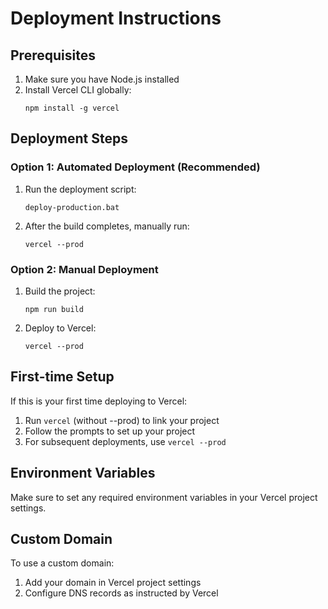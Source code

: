 # Deployment Instructions

## Prerequisites
1. Make sure you have Node.js installed
2. Install Vercel CLI globally:
   ```
   npm install -g vercel
   ```

## Deployment Steps

### Option 1: Automated Deployment (Recommended)
1. Run the deployment script:
   ```
   deploy-production.bat
   ```
2. After the build completes, manually run:
   ```
   vercel --prod
   ```

### Option 2: Manual Deployment
1. Build the project:
   ```
   npm run build
   ```

2. Deploy to Vercel:
   ```
   vercel --prod
   ```

## First-time Setup
If this is your first time deploying to Vercel:
1. Run `vercel` (without --prod) to link your project
2. Follow the prompts to set up your project
3. For subsequent deployments, use `vercel --prod`

## Environment Variables
Make sure to set any required environment variables in your Vercel project settings.

## Custom Domain
To use a custom domain:
1. Add your domain in Vercel project settings
2. Configure DNS records as instructed by Vercel